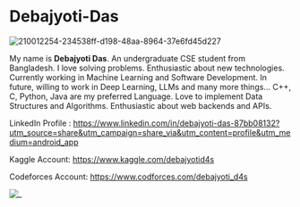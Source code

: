 # Debajyoti-Das
![210012254-234538ff-d198-48aa-8964-37e6fd45d227](https://github.com/user-attachments/assets/419a5ef5-c674-4666-8595-c4fea3f80d8b)

My name is <b>Debajyoti Das</b>. An undergraduate CSE student from Bangladesh. I love solving problems. Enthusiastic about new technologies. Currently working in Machine Learning and Software Development. In future, willing to work in Deep Learning, LLMs and many more things... C++, C, Python, Java are my preferred Language. Love to implement Data Structures and Algorithms. Enthusiastic about web backends and APIs. 

LinkedIn Profile : https://www.linkedin.com/in/debajyoti-das-87bb08132?utm_source=share&utm_campaign=share_via&utm_content=profile&utm_medium=android_app

Kaggle Account: https://www.kaggle.com/debajyotid4s

Codeforces Account: https://www.codforces.com/debajyoti_d4s


![_](https://github.com/user-attachments/assets/508c7b9c-918a-4b98-acf4-fbbc06523962)
